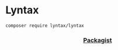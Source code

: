# Lyntax
```
composer require lyntax/lyntax
```
<h3 align="center"><a href="https://packagist.org/packages/lyntax/lyntax">Packagist</a></h3>
